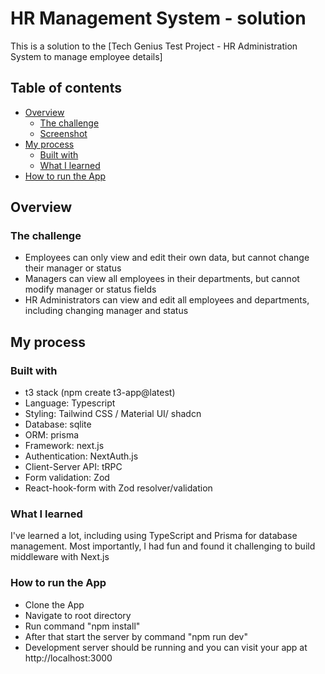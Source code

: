 # HR Management System - solution

This is a solution to the [Tech Genius Test Project - HR Administration System to manage employee details]

## Table of contents

- [Overview](#overview)
  - [The challenge](#the-challenge)
  - [Screenshot](#screenshot)
- [My process](#my-process)
  - [Built with](#built-with)
  - [What I learned](#what-i-learned)
- [How to run the App](#run-app)

## Overview

### The challenge

- Employees can only view and edit their own data, but cannot change their manager or status
- Managers can view all employees in their departments, but cannot modify manager or status fields
- HR Administrators can view and edit all employees and departments, including changing manager and status

## My process

### Built with

- t3 stack (npm create t3-app@latest)
- Language: Typescript
- Styling: Tailwind CSS / Material UI/ shadcn
- Database: sqlite
- ORM: prisma
- Framework: next.js
- Authentication: NextAuth.js
- Client-Server API: tRPC
- Form validation: Zod
- React-hook-form with Zod resolver/validation

### What I learned

I've learned a lot, including using TypeScript and Prisma for database management. Most importantly, I had fun and found it challenging to build middleware with Next.js

### How to run the App
- Clone the App
- Navigate to root directory
- Run command "npm install"
- After that start the server by command "npm run dev"
- Development server should be running and you can visit your app at http://localhost:3000
